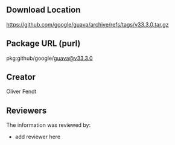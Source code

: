 ## Download Location

https://github.com/google/guava/archive/refs/tags/v33.3.0.tar.gz

## Package URL (purl)

pkg:github/google/guava@v33.3.0

## Creator

Oliver Fendt

## Reviewers

The information was reviewed by:

* add reviewer here
